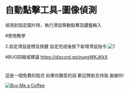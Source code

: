 # 自動點擊工具-圖像偵測

偵測到指定圖片時，執行滑鼠移動點擊及鍵盤輸入

#使用教學

2.設定滑鼠座標及按鍵 設定完成後按下新增滑鼠指令 ![1](https://github.com/user-attachments/assets/bda2d45a-7211-47a8-8dd5-150367e58da8)


#BUG回報或建議
https://discord.gg/nupgWKJKkX

#
這是一個免費的程式 如果你願意的話 歡迎贊助支持我 謝謝你!

[![Buy Me a Coffee](https://www.buymeacoffee.com/assets/img/custom_images/orange_img.png)](https://www.buymeacoffee.com/dreamtv)
